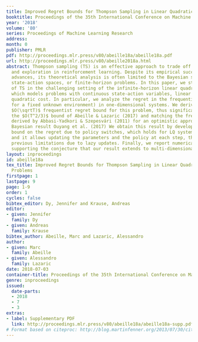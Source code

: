 ```yaml
---
title: Improved Regret Bounds for Thompson Sampling in Linear Quadratic Control Problems
booktitle: Proceedings of the 35th International Conference on Machine Learning
year: '2018'
volume: '80'
series: Proceedings of Machine Learning Research
address: 
month: 0
publisher: PMLR
pdf: http://proceedings.mlr.press/v80/abeille18a/abeille18a.pdf
url: http://proceedings.mlr.press/v80/abeille2018a.html
abstract: Thompson sampling (TS) is an effective approach to trade off exploration
  and exploration in reinforcement learning. Despite its empirical success and recent
  advances, its theoretical analysis is often limited to the Bayesian setting, finite
  state-action spaces, or finite-horizon problems. In this paper, we study an instance
  of TS in the challenging setting of the infinite-horizon linear quadratic (LQ) control,
  which models problems with continuous state-action variables, linear dynamics, and
  quadratic cost. In particular, we analyze the regret in the frequentist sense (i.e.,
  for a fixed unknown environment) in one-dimensional systems. We derive the first
  $O(\sqrtT)$ frequentist regret bound for this problem, thus significantly improving
  the $O(T^2/3)$ bound of Abeille & Lazaric (2017) and matching the frequentist performance
  derived by Abbasi-Yadkori & Szepesvári (2011) for an optimistic approach and the
  Bayesian result Ouyang et al. (2017) We obtain this result by developing a novel
  bound on the regret due to policy switches, which holds for LQ systems of any dimensionality
  and it allows updating the parameters and the policy at each step, thus overcoming
  previous limitations due to lazy updates. Finally, we report numerical simulations
  supporting the conjecture that our result extends to multi-dimensional systems.
layout: inproceedings
id: abeille18a
tex_title: Improved Regret Bounds for Thompson Sampling in Linear Quadratic Control
  Problems
firstpage: 1
lastpage: 9
page: 1-9
order: 1
cycles: false
bibtex_editor: Dy, Jennifer and Krause, Andreas
editor:
- given: Jennifer
  family: Dy
- given: Andreas
  family: Krause
bibtex_author: Abeille, Marc and Lazaric, Alessandro
author:
- given: Marc
  family: Abeille
- given: Alessandro
  family: Lazaric
date: 2018-07-03
container-title: Proceedings of the 35th International Conference on Machine Learning
genre: inproceedings
issued:
  date-parts:
  - 2018
  - 7
  - 3
extras:
- label: Supplementary PDF
  link: http://proceedings.mlr.press/v80/abeille18a/abeille18a-supp.pdf
# Format based on citeproc: http://blog.martinfenner.org/2013/07/30/citeproc-yaml-for-bibliographies/
---
```

